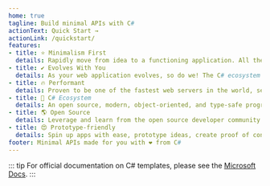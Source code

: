 ```yaml
---
home: true
tagline: Build minimal APIs with C#
actionText: Quick Start →
actionLink: /quickstart/
features:
- title: ⭐ Minimalism First
  details: Rapidly move from idea to a functioning application. All the features of C# web applications without the ceremony.
- title: ✔️ Evolves With You
  details: As your web application evolves, so do we! The C# ecosystem powers the most productive applications on the web.
- title: 🔥 Performant
  details: Proven to be one of the fastest web servers in the world, serving more than 7 million plaintext requests per second.
- title: 💯 C# Ecosystem
  details: An open source, modern, object-oriented, and type-safe programming language you'll love.
- title: 🌎 Open Source
  details: Leverage and learn from the open source developer community globally.
- title: 😍 Prototype-friendly
  details: Spin up apps with ease, prototype ideas, create proof of concepts, pivot and repeat.
footer: Minimal APIs made for you with ❤️ from C# 
---
```


::: tip
For official documentation on C# templates, please see the [Microsoft Docs](https://docs.microsoft.com/dotnet/core/tutorials/top-level-templates).
:::
